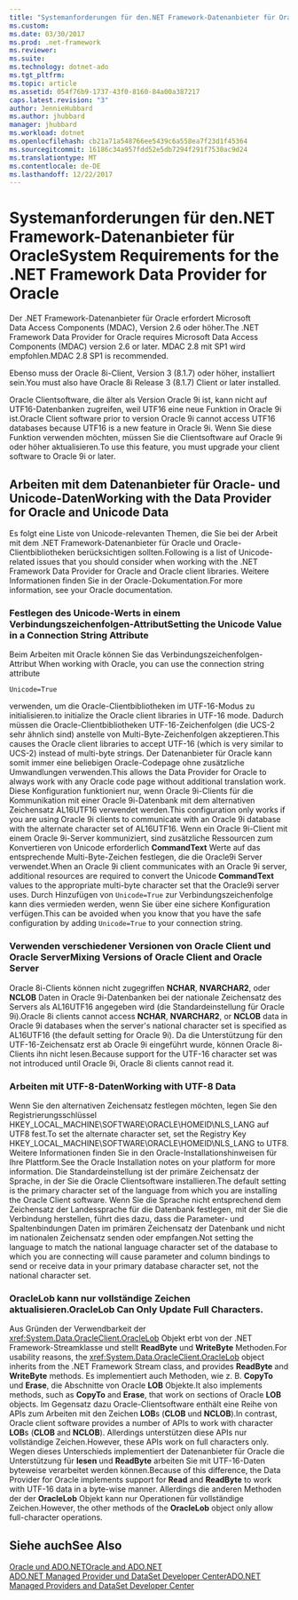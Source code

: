 ```yaml
---
title: "Systemanforderungen für den.NET Framework-Datenanbieter für Oracle"
ms.custom: 
ms.date: 03/30/2017
ms.prod: .net-framework
ms.reviewer: 
ms.suite: 
ms.technology: dotnet-ado
ms.tgt_pltfrm: 
ms.topic: article
ms.assetid: 054f76b9-1737-43f0-8160-84a00a387217
caps.latest.revision: "3"
author: JennieHubbard
ms.author: jhubbard
manager: jhubbard
ms.workload: dotnet
ms.openlocfilehash: cb21a71a548766ee5439c6a558ea7f23d1f45364
ms.sourcegitcommit: 16186c34a957fdd52e5db7294f291f7530ac9d24
ms.translationtype: MT
ms.contentlocale: de-DE
ms.lasthandoff: 12/22/2017
---
```

# <a name="system-requirements-for-the-net-framework-data-provider-for-oracle"></a><span data-ttu-id="a3f50-102">Systemanforderungen für den.NET Framework-Datenanbieter für Oracle</span><span class="sxs-lookup"><span data-stu-id="a3f50-102">System Requirements for the .NET Framework Data Provider for Oracle</span></span>
<span data-ttu-id="a3f50-103">Der .NET Framework-Datenanbieter für Oracle erfordert Microsoft Data Access Components (MDAC), Version 2.6 oder höher.</span><span class="sxs-lookup"><span data-stu-id="a3f50-103">The .NET Framework Data Provider for Oracle requires Microsoft Data Access Components (MDAC) version 2.6 or later.</span></span> <span data-ttu-id="a3f50-104">MDAC 2.8 mit SP1 wird empfohlen.</span><span class="sxs-lookup"><span data-stu-id="a3f50-104">MDAC 2.8 SP1 is recommended.</span></span>  
  
 <span data-ttu-id="a3f50-105">Ebenso muss der Oracle 8i-Client, Version 3 (8.1.7) oder höher, installiert sein.</span><span class="sxs-lookup"><span data-stu-id="a3f50-105">You must also have Oracle 8i Release 3 (8.1.7) Client or later installed.</span></span>  
  
 <span data-ttu-id="a3f50-106">Oracle Clientsoftware, die älter als Version Oracle 9i ist, kann nicht auf UTF16-Datenbanken zugreifen, weil UTF16 eine neue Funktion in Oracle 9i ist.</span><span class="sxs-lookup"><span data-stu-id="a3f50-106">Oracle Client software prior to version Oracle 9i cannot access UTF16 databases because UTF16 is a new feature in Oracle 9i.</span></span> <span data-ttu-id="a3f50-107">Wenn Sie diese Funktion verwenden möchten, müssen Sie die Clientsoftware auf Oracle 9i oder höher aktualisieren.</span><span class="sxs-lookup"><span data-stu-id="a3f50-107">To use this feature, you must upgrade your client software to Oracle 9i or later.</span></span>  
  
## <a name="working-with-the-data-provider-for-oracle-and-unicode-data"></a><span data-ttu-id="a3f50-108">Arbeiten mit dem Datenanbieter für Oracle- und Unicode-Daten</span><span class="sxs-lookup"><span data-stu-id="a3f50-108">Working with the Data Provider for Oracle and Unicode Data</span></span>  
 <span data-ttu-id="a3f50-109">Es folgt eine Liste von Unicode-relevanten Themen, die Sie bei der Arbeit mit dem .NET Framework-Datenanbieter für Oracle und Oracle-Clientbibliotheken berücksichtigen sollten.</span><span class="sxs-lookup"><span data-stu-id="a3f50-109">Following is a list of Unicode-related issues that you should consider when working with the .NET Framework Data Provider for Oracle and Oracle client libraries.</span></span> <span data-ttu-id="a3f50-110">Weitere Informationen finden Sie in der Oracle-Dokumentation.</span><span class="sxs-lookup"><span data-stu-id="a3f50-110">For more information, see your Oracle documentation.</span></span>  
  
### <a name="setting-the-unicode-value-in-a-connection-string-attribute"></a><span data-ttu-id="a3f50-111">Festlegen des Unicode-Werts in einem Verbindungszeichenfolgen-Attribut</span><span class="sxs-lookup"><span data-stu-id="a3f50-111">Setting the Unicode Value in a Connection String Attribute</span></span>  
 <span data-ttu-id="a3f50-112">Beim Arbeiten mit Oracle können Sie das Verbindungszeichenfolgen-Attribut </span><span class="sxs-lookup"><span data-stu-id="a3f50-112">When working with Oracle, you can use the connection string attribute</span></span>  
  
```  
Unicode=True   
```  
  
 <span data-ttu-id="a3f50-113">verwenden, um die Oracle-Clientbibliotheken im UTF-16-Modus zu initialisieren.</span><span class="sxs-lookup"><span data-stu-id="a3f50-113">to initialize the Oracle client libraries in UTF-16 mode.</span></span> <span data-ttu-id="a3f50-114">Dadurch müssen die Oracle-Clientbibliotheken UTF-16-Zeichenfolgen (die UCS-2 sehr ähnlich sind) anstelle von Multi-Byte-Zeichenfolgen akzeptieren.</span><span class="sxs-lookup"><span data-stu-id="a3f50-114">This causes the Oracle client libraries to accept UTF-16 (which is very similar to UCS-2) instead of multi-byte strings.</span></span> <span data-ttu-id="a3f50-115">Der Datenanbieter für Oracle kann somit immer eine beliebigen Oracle-Codepage ohne zusätzliche Umwandlungen verwenden.</span><span class="sxs-lookup"><span data-stu-id="a3f50-115">This allows the Data Provider for Oracle to always work with any Oracle code page without additional translation work.</span></span> <span data-ttu-id="a3f50-116">Diese Konfiguration funktioniert nur, wenn Oracle 9i-Clients für die Kommunikation mit einer Oracle 9i-Datenbank mit dem alternativen Zeichensatz AL16UTF16 verwendet werden.</span><span class="sxs-lookup"><span data-stu-id="a3f50-116">This configuration only works if you are using Oracle 9i clients to communicate with an Oracle 9i database with the alternate character set of AL16UTF16.</span></span> <span data-ttu-id="a3f50-117">Wenn ein Oracle 9i-Client mit einem Oracle 9i-Server kommuniziert, sind zusätzliche Ressourcen zum Konvertieren von Unicode erforderlich **CommandText** Werte auf das entsprechende Multi-Byte-Zeichen festlegen, die die Oracle9i Server verwendet.</span><span class="sxs-lookup"><span data-stu-id="a3f50-117">When an Oracle 9i client communicates with an Oracle 9i server, additional resources are required to convert the Unicode **CommandText** values to the appropriate multi-byte character set that the Oracle9i server uses.</span></span> <span data-ttu-id="a3f50-118">Durch Hinzufügen von `Unicode=True` zur Verbindungszeichenfolge kann dies vermieden werden, wenn Sie über eine sichere Konfiguration verfügen.</span><span class="sxs-lookup"><span data-stu-id="a3f50-118">This can be avoided when you know that you have the safe configuration by adding `Unicode=True` to your connection string.</span></span>  
  
### <a name="mixing-versions-of-oracle-client-and-oracle-server"></a><span data-ttu-id="a3f50-119">Verwenden verschiedener Versionen von Oracle Client und Oracle Server</span><span class="sxs-lookup"><span data-stu-id="a3f50-119">Mixing Versions of Oracle Client and Oracle Server</span></span>  
 <span data-ttu-id="a3f50-120">Oracle 8i-Clients können nicht zugegriffen **NCHAR**, **NVARCHAR2**, oder **NCLOB** Daten in Oracle 9i-Datenbanken bei der nationale Zeichensatz des Servers als AL16UTF16 angegeben wird (die Standardeinstellung für Oracle 9i).</span><span class="sxs-lookup"><span data-stu-id="a3f50-120">Oracle 8i clients cannot access **NCHAR**, **NVARCHAR2**, or **NCLOB** data in Oracle 9i databases when the server's national character set is specified as AL16UTF16 (the default setting for Oracle 9i).</span></span> <span data-ttu-id="a3f50-121">Da die Unterstützung für den UTF-16-Zeichensatz erst ab Oracle 9i eingeführt wurde, können Oracle 8i-Clients ihn nicht lesen.</span><span class="sxs-lookup"><span data-stu-id="a3f50-121">Because support for the UTF-16 character set was not introduced until Oracle 9i, Oracle 8i clients cannot read it.</span></span>  
  
### <a name="working-with-utf-8-data"></a><span data-ttu-id="a3f50-122">Arbeiten mit UTF-8-Daten</span><span class="sxs-lookup"><span data-stu-id="a3f50-122">Working with UTF-8 Data</span></span>  
 <span data-ttu-id="a3f50-123">Wenn Sie den alternativen Zeichensatz festlegen möchten, legen Sie den Registrierungsschlüssel HKEY_LOCAL_MACHINE\SOFTWARE\ORACLE\HOMEID\NLS_LANG auf UTF8 fest.</span><span class="sxs-lookup"><span data-stu-id="a3f50-123">To set the alternate character set, set the Registry Key HKEY_LOCAL_MACHINE\SOFTWARE\ORACLE\HOMEID\NLS_LANG to UTF8.</span></span> <span data-ttu-id="a3f50-124">Weitere Informationen finden Sie in den Oracle-Installationshinweisen für Ihre Plattform.</span><span class="sxs-lookup"><span data-stu-id="a3f50-124">See the Oracle Installation notes on your platform for more information.</span></span> <span data-ttu-id="a3f50-125">Die Standardeinstellung ist der primäre Zeichensatz der Sprache, in der Sie die Oracle Clientsoftware installieren.</span><span class="sxs-lookup"><span data-stu-id="a3f50-125">The default setting is the primary character set of the language from which you are installing the Oracle Client software.</span></span> <span data-ttu-id="a3f50-126">Wenn Sie die Sprache nicht entsprechend dem Zeichensatz der Landessprache für die Datenbank festlegen, mit der Sie die Verbindung herstellen, führt dies dazu, dass die Parameter- und Spaltenbindungen Daten im primären Zeichensatz der Datenbank und nicht im nationalen Zeichensatz senden oder empfangen.</span><span class="sxs-lookup"><span data-stu-id="a3f50-126">Not setting the language to match the national language character set of the database to which you are connecting will cause parameter and column bindings to send or receive data in your primary database character set, not the national character set.</span></span>  
  
### <a name="oraclelob-can-only-update-full-characters"></a><span data-ttu-id="a3f50-127">OracleLob kann nur vollständige Zeichen aktualisieren.</span><span class="sxs-lookup"><span data-stu-id="a3f50-127">OracleLob Can Only Update Full Characters.</span></span>  
 <span data-ttu-id="a3f50-128">Aus Gründen der Verwendbarkeit der <xref:System.Data.OracleClient.OracleLob> Objekt erbt von der .NET Framework-Streamklasse und stellt **ReadByte** und **WriteByte** Methoden.</span><span class="sxs-lookup"><span data-stu-id="a3f50-128">For usability reasons, the <xref:System.Data.OracleClient.OracleLob> object inherits from the .NET Framework Stream class, and provides **ReadByte** and **WriteByte** methods.</span></span> <span data-ttu-id="a3f50-129">Es implementiert auch Methoden, wie z. B. **CopyTo** und **Erase**, die Abschnitte von Oracle **LOB** Objekte.</span><span class="sxs-lookup"><span data-stu-id="a3f50-129">It also implements methods, such as **CopyTo** and **Erase**, that work on sections of Oracle **LOB** objects.</span></span> <span data-ttu-id="a3f50-130">Im Gegensatz dazu Oracle-Clientsoftware enthält eine Reihe von APIs zum Arbeiten mit den Zeichen **LOB**s (**CLOB** und **NCLOB**).</span><span class="sxs-lookup"><span data-stu-id="a3f50-130">In contrast, Oracle client software provides a number of APIs to work with character **LOB**s (**CLOB** and **NCLOB**).</span></span> <span data-ttu-id="a3f50-131">Allerdings unterstützen diese APIs nur vollständige Zeichen.</span><span class="sxs-lookup"><span data-stu-id="a3f50-131">However, these APIs work on full characters only.</span></span> <span data-ttu-id="a3f50-132">Wegen dieses Unterschieds implementiert der Datenanbieter für Oracle die Unterstützung für **lesen** und **ReadByte** arbeiten Sie mit UTF-16-Daten byteweise verarbeitet werden können.</span><span class="sxs-lookup"><span data-stu-id="a3f50-132">Because of this difference, the Data Provider for Oracle implements support for **Read** and **ReadByte** to work with UTF-16 data in a byte-wise manner.</span></span> <span data-ttu-id="a3f50-133">Allerdings die anderen Methoden der der **OracleLob** Objekt kann nur Operationen für vollständige Zeichen.</span><span class="sxs-lookup"><span data-stu-id="a3f50-133">However, the other methods of the **OracleLob** object only allow full-character operations.</span></span>  
  
## <a name="see-also"></a><span data-ttu-id="a3f50-134">Siehe auch</span><span class="sxs-lookup"><span data-stu-id="a3f50-134">See Also</span></span>  
 [<span data-ttu-id="a3f50-135">Oracle und ADO.NET</span><span class="sxs-lookup"><span data-stu-id="a3f50-135">Oracle and ADO.NET</span></span>](../../../../docs/framework/data/adonet/oracle-and-adonet.md)  
 [<span data-ttu-id="a3f50-136">ADO.NET Managed Provider und DataSet Developer Center</span><span class="sxs-lookup"><span data-stu-id="a3f50-136">ADO.NET Managed Providers and DataSet Developer Center</span></span>](http://go.microsoft.com/fwlink/?LinkId=217917)
